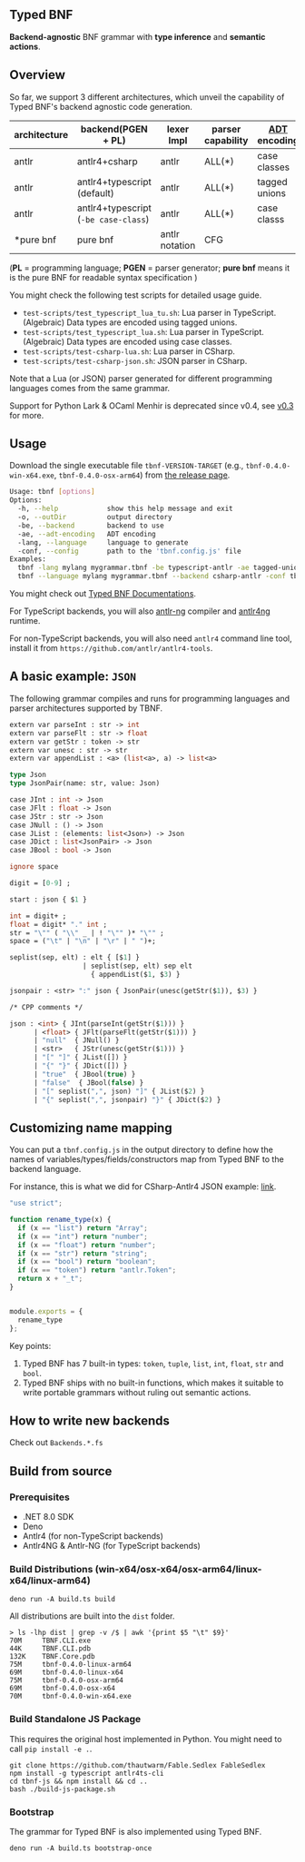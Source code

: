 ## Typed BNF

**Backend-agnostic** BNF grammar with **type inference** and **semantic actions**.

## Overview

So far, we support 3 different architectures, which unveil the capability of Typed BNF's backend agnostic code generation.

| architecture   | backend(PGEN + PL)   | lexer Impl  | parser capability  | [ADT](https://en.wikipedia.org/wiki/Algebraic_data_type) encoding  |
|---|---|---|---|---|
| antlr  | antlr4+csharp  | antlr  | ALL(*)   | case classes |
| antlr     | antlr4+typescript (default) | antlr | ALL(*) | tagged unions |
| antlr     | antlr4+typescript (`-be case-class`) | antlr | ALL(*) | case classs |
| \*pure bnf     | pure bnf | antlr notation | CFG |  |

(**PL** = programming language; **PGEN** = parser generator; **pure bnf** means it is the pure BNF for readable syntax specification )

You might check the following test scripts for detailed usage guide.
- `test-scripts/test_typescript_lua_tu.sh`: Lua parser in TypeScript. (Algebraic) Data types are encoded using tagged unions.
- `test-scripts/test_typescript_lua.sh`: Lua parser in TypeScript. (Algebraic) Data types are encoded using case classes.
- `test-scripts/test-csharp-lua.sh`: Lua parser in CSharp.
- `test-scripts/test-csharp-json.sh`: JSON parser in CSharp.

Note that a Lua (or JSON) parser generated for different programming languages comes from the same grammar.

Support for Python Lark & OCaml Menhir is deprecated since v0.4, see [v0.3](https://github.com/thautwarm/Typed-BNF/tree/v0.3) for more.

## Usage

Download the single executable file `tbnf-VERSION-TARGET` (e.g., `tbnf-0.4.0-win-x64.exe`, `tbnf-0.4.0-osx-arm64`) from [the release page](https://github.com/thautwarm/Typed-BNF/releases).

```bash
Usage: tbnf [options]
Options:
  -h, --help            show this help message and exit
  -o, --outDir          output directory
  -be, --backend        backend to use
  -ae, --adt-encoding   ADT encoding
  -lang, --language     language to generate
  -conf, --config       path to the 'tbnf.config.js' file
Examples:
  tbnf -lang mylang mygrammar.tbnf -be typescript-antlr -ae tagged-union
  tbnf --language mylang mygrammar.tbnf --backend csharp-antlr -conf tbnf.config.js
```

You might check out [Typed BNF Documentations](https://github.com/thautwarm/Typed-BNF/blob/main/documentations.md).

For TypeScript backends, you will also [antlr-ng](https://github.com/mike-lischke/antlr-ng) compiler and [antlr4ng](https://github.com/mike-lischke/antlr4ng) runtime.

For non-TypeScript backends, you will also need `antlr4` command line tool, install it from `https://github.com/antlr/antlr4-tools`.

## A basic example: `JSON`

The following grammar compiles and runs for programming languages and parser architectures supported by TBNF.

```ocaml
extern var parseInt : str -> int
extern var parseFlt : str -> float
extern var getStr : token -> str
extern var unesc : str -> str
extern var appendList : <a> (list<a>, a) -> list<a>

type Json
type JsonPair(name: str, value: Json)

case JInt : int -> Json
case JFlt : float -> Json
case JStr : str -> Json
case JNull : () -> Json
case JList : (elements: list<Json>) -> Json
case JDict : list<JsonPair> -> Json
case JBool : bool -> Json

ignore space

digit = [0-9] ;

start : json { $1 }

int = digit+ ;
float = digit* "." int ;
str = "\"" ( "\\" _ | ! "\"" )* "\"" ;
space = ("\t" | "\n" | "\r" | " ")+;

seplist(sep, elt) : elt { [$1] }
                  | seplist(sep, elt) sep elt
                    { appendList($1, $3) }

jsonpair : <str> ":" json { JsonPair(unesc(getStr($1)), $3) }

/* CPP comments */

json : <int> { JInt(parseInt(getStr($1))) }
      | <float> { JFlt(parseFlt(getStr($1))) }
      | "null"  { JNull() }
      | <str>   { JStr(unesc(getStr($1))) }
      | "[" "]" { JList([]) }
      | "{" "}" { JDict([]) }
      | "true"  { JBool(true) }
      | "false"  { JBool(false) }
      | "[" seplist(",", json) "]" { JList($2) }
      | "{" seplist(",", jsonpair) "}" { JDict($2) }
```

## Customizing name mapping

You can put a `tbnf.config.js` in the output directory to define how the names of variables/types/fields/constructors map from Typed BNF to the backend language.

For instance, this is what we did for CSharp-Antlr4 JSON example: [link](https://github.com/thautwarm/Typed-BNF/blob/main/runtests/typescript_lua_tu/src/tbnf.config.js).

```javascript
"use strict";

function rename_type(x) {
  if (x == "list") return "Array";
  if (x == "int") return "number";
  if (x == "float") return "number";
  if (x == "str") return "string";
  if (x == "bool") return "boolean";
  if (x == "token") return "antlr.Token";
  return x + "_t";
}


module.exports = {
  rename_type
};
```

Key points:

1. Typed BNF has 7 built-in types: `token`, `tuple`, `list`, `int`, `float`, `str` and `bool`.
2. Typed BNF ships with no built-in functions, which makes it suitable to write portable grammars without ruling out semantic actions.

<!-- P.S: Unlike other backends, the OCaml-Menhir backend requires some manual works and is tedious in this sense. It requires user to explicitly specify the module-qualified type of the `start` rule, which can be solved by adding a config variable `start_rule_qualified_type` in `tbnf.config.js`. Besides, you must map the type `token` to `tbnf_token`.

This is [the config for our example OCaml json parser](https://github.com/thautwarm/Typed-BNF/blob/master/runtests/ocaml_simple_json/tbnf.config.js):

```javascript
start_rule_qualified_type = "Simple_json_construct.json"

...
``` -->

## How to write new backends

Check out `Backends.*.fs`

## Build from source

### Prerequisites

- .NET 8.0 SDK
- Deno
- Antlr4 (for non-TypeScript backends)
- Antlr4NG & Antlr-NG (for TypeScript backends)

### Build Distributions (win-x64/osx-x64/osx-arm64/linux-x64/linux-arm64)

```
deno run -A build.ts build
```

All distributions are built into the `dist` folder.

```
> ls -lhp dist | grep -v /$ | awk '{print $5 "\t" $9}'
70M     TBNF.CLI.exe
44K     TBNF.CLI.pdb
132K    TBNF.Core.pdb
75M     tbnf-0.4.0-linux-arm64
69M     tbnf-0.4.0-linux-x64
75M     tbnf-0.4.0-osx-arm64
69M     tbnf-0.4.0-osx-x64
70M     tbnf-0.4.0-win-x64.exe
```

### Build Standalone JS Package

This requires the original host implemented in Python. You might need to call `pip install -e .`.

```
git clone https://github.com/thautwarm/Fable.Sedlex FableSedlex
npm install -g typescript antlr4ts-cli
cd tbnf-js && npm install && cd ..
bash ./build-js-package.sh
```

### Bootstrap

The grammar for Typed BNF is also implemented using Typed BNF.

```
deno run -A build.ts bootstrap-once
```

